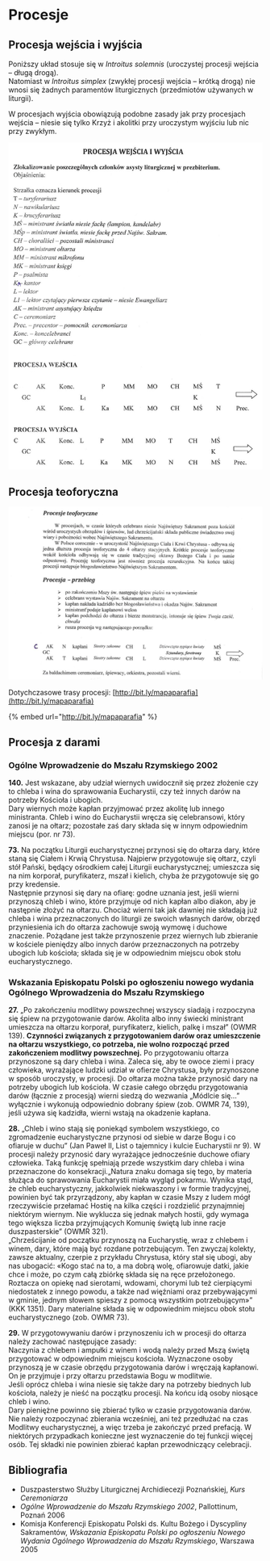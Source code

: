 # Procesje

## Procesja wejścia i wyjścia

Poniższy układ stosuje się w _Introitus solemnis_ \(uroczystej procesji wejścia – długą drogą\).  
Natomiast w _Introitus simplex_ \(zwykłej procesji wejścia – krótką drogą\) nie wnosi się żadnych paramentów liturgicznych \(przedmiotów używanych w liturgii\).

W procesjach wyjścia obowiązują podobne zasady jak przy procesjach wejścia – niesie się tylko Krzyż i akolitki przy uroczystym wyjściu lub nic przy zwykłym.

![Duszpasterstwo S&#x142;u&#x17C;by Liturgicznej Archidiecezji Pozna&#x144;skiej, Kurs Ceremoniarza](.gitbook/assets/procesja_wejscia_wyjscia.jpg)

## Procesja teoforyczna

![Duszpasterstwo S&#x142;u&#x17C;by Liturgicznej Archidiecezji Pozna&#x144;skiej, Kurs Ceremoniarza](.gitbook/assets/procesja_teforyczna.jpg)

Dotychczasowe trasy procesji: [http://bit.ly/mapaparafia](http://bit.ly/mapaparafia)

{% embed url="http://bit.ly/mapaparafia" %}

## Procesja z darami

### Ogólne Wprowadzenie do Mszału Rzymskiego 2002

**140.** Jest wskazane, aby udział wiernych uwidocznił się przez złożenie czy to chleba i wina do sprawowania Eucharystii, czy też innych darów na potrzeby Kościoła i ubogich.  
Dary wiernych może kapłan przyjmować przez akolitę lub innego ministranta. Chleb i wino do Eucharystii wręcza się celebransowi, który zanosi je na ołtarz; pozostałe zaś dary składa się w innym odpowiednim miejscu \(por. nr 73\).

**73.** Na początku Liturgii eucharystycznej przynosi się do ołtarza dary, które staną się Ciałem i Krwią Chrystusa. Najpierw przygotowuje się ołtarz, czyli stół Pański, będący ośrodkiem całej Liturgii eucharystycznej; umieszcza się na nim korporał, puryfikaterz, mszał i kielich, chyba że przygotowuje się go przy kredensie.  
Następnie przynosi się dary na ofiarę: godne uznania jest, jeśli wierni przynoszą chleb i wino, które przyjmuje od nich kapłan albo diakon, aby je następnie złożyć na ołtarzu. Chociaż wierni tak jak dawniej nie składają już chleba i wina przeznaczonych do liturgii ze swoich własnych darów, obrzęd przyniesienia ich do ołtarza zachowuje swoją wymowę i duchowe znaczenie. Pożądane jest także przynoszenie przez wiernych lub zbieranie w kościele pieniędzy albo innych darów przeznaczonych na potrzeby ubogich lub kościoła; składa się je w odpowiednim miejscu obok stołu eucharystycznego.

### Wskazania Episkopatu Polski po ogłoszeniu nowego wydania Ogólnego Wprowadzenia do Mszału Rzymskiego

**27.** „Po zakończeniu modlitwy powszechnej wszyscy siadają i rozpoczyna się śpiew na przygotowanie darów. Akolita albo inny świecki ministrant umieszcza na ołtarzu korporał, puryfikaterz, kielich, palkę i mszał” \(OWMR 139\). **Czynności związanych z przygotowaniem darów oraz umieszczenie na ołtarzu wszystkiego, co potrzeba, nie wolno rozpocząć przed zakończeniem modlitwy powszechnej.** Po przygotowaniu ołtarza przynoszone są dary chleba i wina. Zaleca się, aby te owoce ziemi i pracy człowieka, wyrażające ludzki udział w ofierze Chrystusa, były przynoszone w sposób uroczysty, w procesji. Do ołtarza można także przynosić dary na potrzeby ubogich lub kościoła. W czasie całego obrzędu przygotowania darów \(łącznie z procesją\) wierni siedzą do wezwania „Módlcie się...” wyłącznie i wykonują odpowiednio dobrany śpiew \(zob. OWMR 74, 139\), jeśli używa się kadzidła, wierni wstają na okadzenie kapłana.

**28.** „Chleb i wino stają się poniekąd symbolem wszystkiego, co zgromadzenie eucharystyczne przynosi od siebie w darze Bogu i co ofiaruje w duchu” \(Jan Paweł II, List o tajemnicy i kulcie Eucharystii nr 9\). W procesji należy przynosić dary wyrażające jednocześnie duchowe ofiary człowieka. Taką funkcję spełniają przede wszystkim dary chleba i wina przeznaczone do konsekracji.„Natura znaku domaga się tego, by materia służąca do sprawowania Eucharystii miała wygląd pokarmu. Wynika stąd, że chleb eucharystyczny, jakkolwiek niekwaszony i w formie tradycyjnej, powinien być tak przyrządzony, aby kapłan w czasie Mszy z ludem mógł rzeczywiście przełamać Hostię na kilka części i rozdzielić przynajmniej niektórym wiernym. Nie wyklucza się jednak małych hostii, gdy wymaga tego większa liczba przyjmujących Komunię świętą lub inne racje duszpasterskie” \(OWMR 321\).  
„Chrześcijanie od początku przynoszą na Eucharystię, wraz z chlebem i winem, dary, które mają być rozdane potrzebującym. Ten zwyczaj kolekty, zawsze aktualny, czerpie z przykładu Chrystusa, który stał się ubogi, aby nas ubogacić: «Kogo stać na to, a ma dobrą wolę, ofiarowuje datki, jakie chce i może, po czym całą zbiórkę składa się na ręce przełożonego. Roztacza on opiekę nad sierotami, wdowami, chorymi lub też cierpiącymi niedostatek z innego powodu, a także nad więźniami oraz przebywającymi w gminie, jednym słowem spieszy z pomocą wszystkim potrzebującym»” \(KKK 1351\). Dary materialne składa się w odpowiednim miejscu obok stołu eucharystycznego \(zob. OWMR 73\).

**29.** W przygotowywaniu darów i przynoszeniu ich w procesji do ołtarza należy zachować następujące zasady:  
Naczynia z chlebem i ampułki z winem i wodą należy przed Mszą świętą przygotować w odpowiednim miejscu kościoła. Wyznaczone osoby przynoszą je w czasie obrzędu przygotowania darów i wręczają kapłanowi. On je przyjmuje i przy ołtarzu przedstawia Bogu w modlitwie.  
Jeśli oprócz chleba i wina niesie się także dary na potrzeby biednych lub kościoła, należy je nieść na początku procesji. Na końcu idą osoby niosące chleb i wino.  
Dary pieniężne powinno się zbierać tylko w czasie przygotowania darów. Nie należy rozpoczynać zbierania wcześniej, ani też przedłużać na czas Modlitwy eucharystycznej, a więc trzeba je zakończyć przed prefacją. W niektórych przypadkach konieczne jest wyznaczenie do tej funkcji więcej osób. Tej składki nie powinien zbierać kapłan przewodniczący celebracji.

## Bibliografia

* Duszpasterstwo Służby Liturgicznej Archidiecezji Poznańskiej, _Kurs Ceremoniarza_
* _Ogólne Wprowadzenie do Mszału Rzymskiego 2002_, Pallottinum, Poznań 2006
* Komisja Konferencji Episkopatu Polski ds. Kultu Bożego i Dyscypliny Sakramentów, _Wskazania Episkopatu Polski po ogłoszeniu Nowego Wydania Ogólnego Wprowadzenia do Mszału Rzymskiego_, Warszawa 2005

